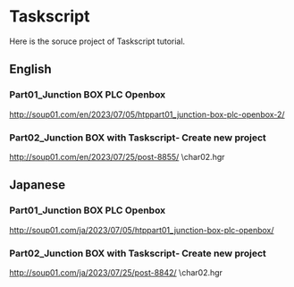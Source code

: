 # Taskscript
Here is the soruce project of Taskscript tutorial.

## English
### Part01_Junction BOX PLC Openbox
http://soup01.com/en/2023/07/05/htppart01_junction-box-plc-openbox-2/

### Part02_Junction BOX with Taskscript‐ Create new project
http://soup01.com/en/2023/07/25/post-8855/
\char02.hgr

## Japanese
### Part01_Junction BOX PLC Openbox
http://soup01.com/ja/2023/07/05/htppart01_junction-box-plc-openbox/

### Part02_Junction BOX with Taskscript‐ Create new project
http://soup01.com/ja/2023/07/25/post-8842/
\char02.hgr
